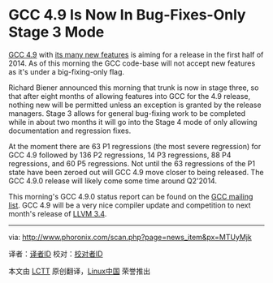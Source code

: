 GCC 4.9 Is Now In Bug-Fixes-Only Stage 3 Mode
================================================================================
[GCC 4.9][1] with [its many new features][2] is aiming for a release in the first half of 2014. As of this morning the GCC code-base will not accept new features as it's under a big-fixing-only flag.

Richard Biener announced this morning that trunk is now in stage three, so that after eight months of allowing features into GCC for the 4.9 release, nothing new will be permitted unless an exception is granted by the release managers. Stage 3 allows for general bug-fixing work to be completed while in about two months it will go into the Stage 4 mode of only allowing documentation and regression fixes.

At the moment there are 63 P1 regressions (the most severe regression) for GCC 4.9 followed by 136 P2 regressions, 14 P3 regressions, 88 P4 regressions, and 60 P5 regressions. Not until the 63 regressions of the P1 state have been zeroed out will GCC 4.9 move closer to being released. The GCC 4.9.0 release will likely come some time around Q2'2014.

This morning's GCC 4.9.0 status report can be found on the [GCC mailing list][3]. GCC 4.9 will be a very nice compiler update and competition to next month's release of [LLVM 3.4][4].

--------------------------------------------------------------------------------

via: http://www.phoronix.com/scan.php?page=news_item&px=MTUyMjk

译者：[译者ID](https://github.com/译者ID) 校对：[校对者ID](https://github.com/校对者ID)

本文由 [LCTT](https://github.com/LCTT/TranslateProject) 原创翻译，[Linux中国](http://linux.cn/) 荣誉推出

[1]:http://www.phoronix.com/scan.php?page=search&q=GCC+4.9
[2]:http://www.phoronix.com/scan.php?page=news_item&px=MTUxNzQ
[3]:http://gcc.gnu.org/ml/gcc/2013-11/msg00435.html
[4]:http://www.phoronix.com/scan.php?page=search&q=LLVM+3.4